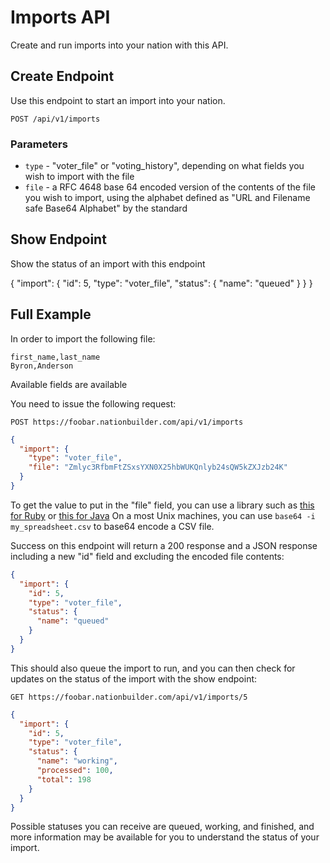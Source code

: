 Imports API
===========
Create and run imports into your nation with this API.

Create Endpoint
---------------
Use this endpoint to start an import into your nation.

```
POST /api/v1/imports
```

### Parameters

* `type` - "voter_file" or "voting_history", depending on what fields you wish to import with the file
* `file` - a RFC 4648 base 64 encoded version of the contents of the file you wish to import, using the alphabet defined as "URL and Filename safe Base64 Alphabet" by the standard

Show Endpoint
-------------

Show the status of an import with this endpoint

{
  "import": {
    "id": 5,
    "type": "voter_file",
    "status": {
      "name": "queued"
    }
  }
}

Full Example
------------

In order to import the following file:

```
first_name,last_name
Byron,Anderson
```

Available fields are available

You need to issue the following request:

```
POST https://foobar.nationbuilder.com/api/v1/imports
```

```json
{
  "import": {
    "type": "voter_file",
    "file": "Zmlyc3RfbmFtZSxsYXN0X25hbWUKQnlyb24sQW5kZXJzb24K"
  }
}
```

To get the value to put in the "file" field, you can use a library such as [this for Ruby](http://ruby-doc.org/stdlib-2.0/libdoc/base64/rdoc/Base64.html) or [this for Java](http://download.java.net/jdk8/docs/api/java/util/Base64.html) On a most Unix machines, you can use `base64 -i my_spreadsheet.csv` to base64 encode a CSV file.

Success on this endpoint will return a 200 response and a JSON response including a new "id" field and excluding the encoded file contents:

```json
{
  "import": {
    "id": 5,
    "type": "voter_file",
    "status": {
      "name": "queued"
    }
  }
}
```

This should also queue the import to run, and you can then check for updates on the status of the import with the show endpoint:

```
GET https://foobar.nationbuilder.com/api/v1/imports/5
```

```json
{
  "import": {
    "id": 5,
    "type": "voter_file",
    "status": {
      "name": "working",
      "processed": 100,
      "total": 198
    }
  }
}
```

Possible statuses you can receive are queued, working, and finished, and more information may be available for you to understand the status of your import.
